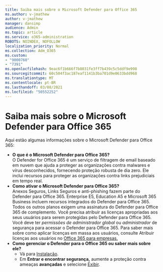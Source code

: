 ```yaml
---
title: Saiba mais sobre o Microsoft Defender para Office 365
ms.author: v-jmathew
author: v-jmathew
manager: dansimp
audience: Admin
ms.topic: article
ms.service: o365-administration
ROBOTS: NOINDEX, NOFOLLOW
localization_priority: Normal
ms.collection: Adm_O365
ms.custom:
- "9000760"
- "7391"
ms.openlocfilehash: 9eac6f1b666f7b8031fe3ff7b439c5c5ddf9e998
ms.sourcegitcommit: 60c504f3ac187eaf1141b3ba701d9e0633bdd968
ms.translationtype: MT
ms.contentlocale: pt-BR
ms.lasthandoff: 03/08/2021
ms.locfileid: "50552252"
---
```

# <a name="learn-about-microsoft-defender-for-office-365"></a>Saiba mais sobre o Microsoft Defender para Office 365

Aqui estão algumas informações sobre o Microsoft Defender para Office 365:

- **O que é o Microsoft Defender para Office 365?**  
    O Defender for Office 365 é um serviço de filtragem de email baseado em nuvem que ajuda a proteger as organizações contra malwares e vírus desconhecidos, fornecendo proteção robusta de dia zero. Ele inclui recursos para proteger as organizações contra links prejudiciais em tempo real.
- **Como ativar o Microsoft Defender para Office 365?**  
    Anexos Seguros, Links Seguros e anti-phishing fazem parte do Defender para Office 365. Enterprise E5, Education A5 e Microsoft 365 Business incluem recursos integrados do Defender para Office 365. Todos os outros planos exigem uma assinatura do Defender para Office 365 de complemento. Você precisa atribuir as licenças apropriadas aos seus usuários para serem protegidas pelo Defender para Office 365. Você deve ter *permissões de administrador global* ou *administrador* de segurança para acessar o Defender para Office 365. Para saber mais sobre como aplicar licenças em massa aos usuários, consulte Atribuir licenças aos usuários no [Office 365 para empresas.](https://go.microsoft.com/fwlink/?linkid=2093435)
- **Como gerenciar o Defender para o Office 365 ou saber mais sobre ele?**  
  - Vá para [Instalação](https://go.microsoft.com/fwlink/p/?linkid=2075721).  
  - Em **Entrar e encontrar segurança,** aumente a proteção contra ameaças **avançadas** e selecione [Exibir](https://go.microsoft.com/fwlink/?linkid=2109302).
